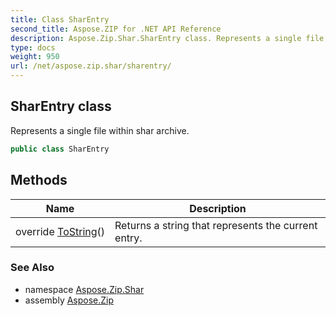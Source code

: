 ```yaml
---
title: Class SharEntry
second_title: Aspose.ZIP for .NET API Reference
description: Aspose.Zip.Shar.SharEntry class. Represents a single file within shar archive
type: docs
weight: 950
url: /net/aspose.zip.shar/sharentry/
---
```

## SharEntry class

Represents a single file within shar archive.

```csharp
public class SharEntry
```

## Methods

| Name | Description |
| --- | --- |
| override [ToString](../../aspose.zip.shar/sharentry/tostring/)() | Returns a string that represents the current entry. |

### See Also

* namespace [Aspose.Zip.Shar](../../aspose.zip.shar/)
* assembly [Aspose.Zip](../../)


